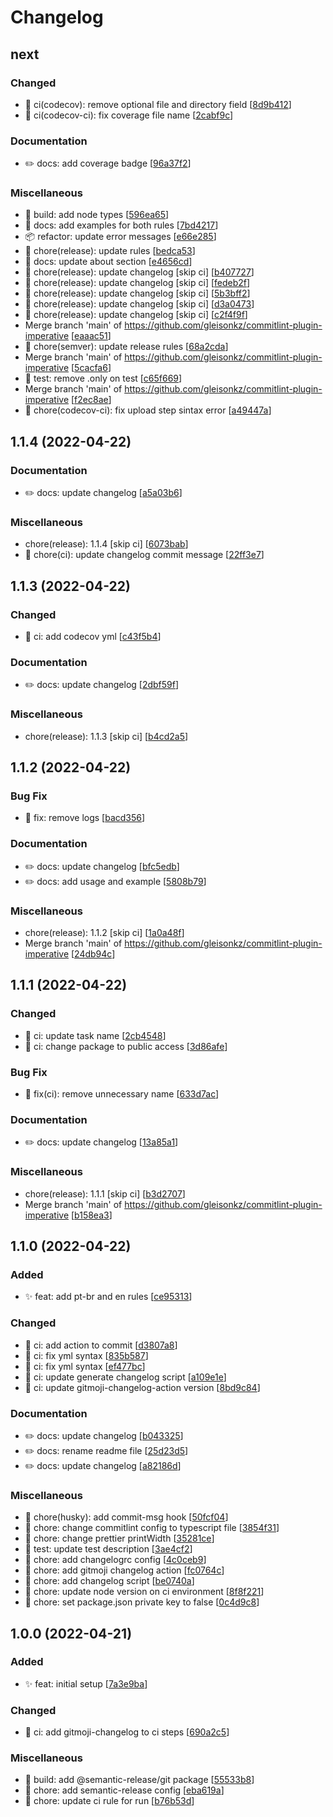# Changelog

<a name="next"></a>
## next

### Changed

- 🔧 ci(codecov): remove optional file and directory field [[8d9b412](https://github.com/ngx-devs/commitlint-plugin-imperative/commit/8d9b41297fb3fe4eed1cf303afb0cbe036903632)]
- 🔧 ci(codecov-ci): fix coverage file name [[2cabf9c](https://github.com/ngx-devs/commitlint-plugin-imperative/commit/2cabf9cb040870c0994b6b85c01581659d4145ed)]

### Documentation

- ✏️ docs: add coverage badge [[96a37f2](https://github.com/ngx-devs/commitlint-plugin-imperative/commit/96a37f269777eecc0ec2aa6094f35eb994594f1b)]

### Miscellaneous

- 🧱 build: add node types [[596ea65](https://github.com/ngx-devs/commitlint-plugin-imperative/commit/596ea6549c612c0fe0e12f6a911cfd807800a22f)]
- 📝 docs: add examples for both rules [[7bd4217](https://github.com/ngx-devs/commitlint-plugin-imperative/commit/7bd42177b5db6ae822ff1673b5cd04f2a0d86fa8)]
- 📦 refactor: update error messages [[e66e285](https://github.com/ngx-devs/commitlint-plugin-imperative/commit/e66e285f65cbad92c47fec603013f694224a6579)]
- 🚧 chore(release): update rules [[bedca53](https://github.com/ngx-devs/commitlint-plugin-imperative/commit/bedca53d0f94b48801e569a0b866ebd8b827cf95)]
- 📝 docs: update about section [[e4656cd](https://github.com/ngx-devs/commitlint-plugin-imperative/commit/e4656cd898ebc8778a42ea0458c7d1c5d171c736)]
-  :robot: chore(release): update changelog [skip ci] [[b407727](https://github.com/ngx-devs/commitlint-plugin-imperative/commit/b407727dcffdf680e003defbd293b494f17b586a)]
-  :robot: chore(release): update changelog [skip ci] [[fedeb2f](https://github.com/ngx-devs/commitlint-plugin-imperative/commit/fedeb2f5387adf8fadc9231d1f2ca93bc77bce4e)]
-  :robot: chore(release): update changelog [skip ci] [[5b3bff2](https://github.com/ngx-devs/commitlint-plugin-imperative/commit/5b3bff2554b2a8b5df02b84399c04501eee827dc)]
-  :robot: chore(release): update changelog [skip ci] [[d3a0473](https://github.com/ngx-devs/commitlint-plugin-imperative/commit/d3a047358529acb93ba58c6a7b97d8a34cc7e12d)]
-  :robot: chore(release): update changelog [skip ci] [[c2f4f9f](https://github.com/ngx-devs/commitlint-plugin-imperative/commit/c2f4f9f0804a74ad577a7f37bd29c55311a51bba)]
-  Merge branch &#x27;main&#x27; of https://github.com/gleisonkz/commitlint-plugin-imperative [[eaaac51](https://github.com/ngx-devs/commitlint-plugin-imperative/commit/eaaac51e823feac7b8469b9257a0f538a926b5dc)]
- 🚧 chore(semver): update release rules [[68a2cda](https://github.com/ngx-devs/commitlint-plugin-imperative/commit/68a2cda14bcd82a8da5c07d4429217c2e7200868)]
-  Merge branch &#x27;main&#x27; of https://github.com/gleisonkz/commitlint-plugin-imperative [[5cacfa6](https://github.com/ngx-devs/commitlint-plugin-imperative/commit/5cacfa6c26f9c5b367559e6db9ab4579e41912ee)]
- 🧪 test: remove .only on test [[c65f669](https://github.com/ngx-devs/commitlint-plugin-imperative/commit/c65f6694ebb537d5c7c911d71e7a3168acb8dd71)]
-  Merge branch &#x27;main&#x27; of https://github.com/gleisonkz/commitlint-plugin-imperative [[f2ec8ae](https://github.com/ngx-devs/commitlint-plugin-imperative/commit/f2ec8aebffe1a53bc8003953676e91f0769765c2)]
- 🚧 chore(codecov-ci): fix upload step sintax error [[a49447a](https://github.com/ngx-devs/commitlint-plugin-imperative/commit/a49447a3b7acaf40dd803d0e0935ae2779025237)]


<a name="1.1.4"></a>
## 1.1.4 (2022-04-22)

### Documentation

- ✏️ docs: update changelog [[a5a03b6](https://github.com/ngx-devs/commitlint-plugin-imperative/commit/a5a03b62864b5af4923a7aae0d25246c3ddaaa28)]

### Miscellaneous

-  chore(release): 1.1.4 [skip ci] [[6073bab](https://github.com/ngx-devs/commitlint-plugin-imperative/commit/6073babdd94fec242e12ed82b684903843829b07)]
- 🚧 chore(ci): update changelog commit message [[22ff3e7](https://github.com/ngx-devs/commitlint-plugin-imperative/commit/22ff3e71e90234557af0b529eadc38da4a5fbb79)]


<a name="1.1.3"></a>
## 1.1.3 (2022-04-22)

### Changed

- 🔧 ci: add codecov yml [[c43f5b4](https://github.com/ngx-devs/commitlint-plugin-imperative/commit/c43f5b42bc30f84c3e4abf0ea9fbfaaae904d220)]

### Documentation

- ✏️ docs: update changelog [[2dbf59f](https://github.com/ngx-devs/commitlint-plugin-imperative/commit/2dbf59f279836fab8255d1d1ed959a6982968c62)]

### Miscellaneous

-  chore(release): 1.1.3 [skip ci] [[b4cd2a5](https://github.com/ngx-devs/commitlint-plugin-imperative/commit/b4cd2a5d10b325deabb16924033dcf2dbf44e393)]


<a name="1.1.2"></a>
## 1.1.2 (2022-04-22)

### Bug Fix

- 🐛 fix: remove logs [[bacd356](https://github.com/ngx-devs/commitlint-plugin-imperative/commit/bacd3569fc6aad2441ccce7c21ec2345f577fbce)]

### Documentation

- ✏️ docs: update changelog [[bfc5edb](https://github.com/ngx-devs/commitlint-plugin-imperative/commit/bfc5edb1dd54c16ba881247af90d4ef7958160d4)]
- ✏️ docs: add usage and example [[5808b79](https://github.com/ngx-devs/commitlint-plugin-imperative/commit/5808b79dc0bdea75ae96f3a7ab3634e349329469)]

### Miscellaneous

-  chore(release): 1.1.2 [skip ci] [[1a0a48f](https://github.com/ngx-devs/commitlint-plugin-imperative/commit/1a0a48fe99677909b30bb078a694337353c582be)]
-  Merge branch &#x27;main&#x27; of https://github.com/gleisonkz/commitlint-plugin-imperative [[24db94c](https://github.com/ngx-devs/commitlint-plugin-imperative/commit/24db94ccc44006b2aff54d850dff5ed7ce9c700a)]


<a name="1.1.1"></a>
## 1.1.1 (2022-04-22)

### Changed

- 🔧 ci: update task name [[2cb4548](https://github.com/ngx-devs/commitlint-plugin-imperative/commit/2cb45482606992e948449b3f6857d527b017c85e)]
- 🔧 ci: change package to public access [[3d86afe](https://github.com/ngx-devs/commitlint-plugin-imperative/commit/3d86afe7a77ffa31364bca54dca5d3e9e304290c)]

### Bug Fix

- 🐛 fix(ci): remove unnecessary name [[633d7ac](https://github.com/ngx-devs/commitlint-plugin-imperative/commit/633d7acde323aa012b565c92d867f8c6010833f8)]

### Documentation

- ✏️ docs: update changelog [[13a85a1](https://github.com/ngx-devs/commitlint-plugin-imperative/commit/13a85a1ca1f225251601c005b4ed5e23ed2f4fd2)]

### Miscellaneous

-  chore(release): 1.1.1 [skip ci] [[b3d2707](https://github.com/ngx-devs/commitlint-plugin-imperative/commit/b3d2707156582129ae811a6e66069ea47379ac86)]
-  Merge branch &#x27;main&#x27; of https://github.com/gleisonkz/commitlint-plugin-imperative [[b158ea3](https://github.com/ngx-devs/commitlint-plugin-imperative/commit/b158ea3f5309ada82c02f117d6bd3c59c88b3cfd)]


<a name="1.1.0"></a>
## 1.1.0 (2022-04-22)

### Added

- ✨ feat: add pt-br and en rules [[ce95313](https://github.com/ngx-devs/commitlint-plugin-imperative/commit/ce9531361a3c5fe87a0faf2a8b64c5395c4293ae)]

### Changed

- 🔧 ci: add action to commit [[d3807a8](https://github.com/ngx-devs/commitlint-plugin-imperative/commit/d3807a8aaa6e1af9c0281422490a8821f3371100)]
- 🔧 ci: fix yml syntax [[835b587](https://github.com/ngx-devs/commitlint-plugin-imperative/commit/835b5870894cabc84a46a75171abfb64b5295d7a)]
- 🔧 ci: fix yml syntax [[ef477bc](https://github.com/ngx-devs/commitlint-plugin-imperative/commit/ef477bcc79a24858716dea207aae26e8412506a8)]
- 🔧 ci: update generate changelog script [[a109e1e](https://github.com/ngx-devs/commitlint-plugin-imperative/commit/a109e1e62f7766f60dfcd863b114086f1e1f1599)]
- 🔧 ci: update gitmoji-changelog-action version [[8bd9c84](https://github.com/ngx-devs/commitlint-plugin-imperative/commit/8bd9c8428a50ce680ef7d56f973f9aefb47bf333)]

### Documentation

- ✏️ docs: update changelog [[b043325](https://github.com/ngx-devs/commitlint-plugin-imperative/commit/b043325bbda7f69374cf805e623a50e7672da84e)]
- ✏️ docs: rename readme file [[25d23d5](https://github.com/ngx-devs/commitlint-plugin-imperative/commit/25d23d5403534e637505c334cb46b3bccda8f241)]
- ✏️ docs: update changelog [[a82186d](https://github.com/ngx-devs/commitlint-plugin-imperative/commit/a82186d196da6efc722184fbe1c5f713b52099e7)]

### Miscellaneous

- 🚧 chore(husky): add commit-msg hook [[50fcf04](https://github.com/ngx-devs/commitlint-plugin-imperative/commit/50fcf04cad3a8b4b695834474a6e822bdc6ee4e3)]
- 🚧 chore: change commitlint config to typescript file [[3854f31](https://github.com/ngx-devs/commitlint-plugin-imperative/commit/3854f31d6e7999d26099fc5278c140a0e7e4d1ef)]
- 🚧 chore: change prettier printWidth [[35281ce](https://github.com/ngx-devs/commitlint-plugin-imperative/commit/35281ce416ea30bed8bd8c9895b58c2862b95004)]
- 🧪 test: update test description [[3ae4cf2](https://github.com/ngx-devs/commitlint-plugin-imperative/commit/3ae4cf21c338ba6bdd9baa600a37d230f0d83d23)]
- 🚧 chore: add changelogrc config [[4c0ceb9](https://github.com/ngx-devs/commitlint-plugin-imperative/commit/4c0ceb9c078e66cb0cbd33b18be16fb325bc557f)]
- 🚧 chore: add gitmoji changelog action [[fc0764c](https://github.com/ngx-devs/commitlint-plugin-imperative/commit/fc0764cd861386b58c9ea9d56a6f78aa5f98a971)]
- 🚧 chore: add changelog script [[be0740a](https://github.com/ngx-devs/commitlint-plugin-imperative/commit/be0740ae8d7bd01079286050985b54c3ae50f20e)]
- 🚧 chore: update node version on ci environment [[8f8f221](https://github.com/ngx-devs/commitlint-plugin-imperative/commit/8f8f2217975d03dc9f1b78d0ded75df504abe9ae)]
- 🚧 chore: set package.json private key to false [[0c4d9c8](https://github.com/ngx-devs/commitlint-plugin-imperative/commit/0c4d9c8794e2368f489e194d69303a48f115b0a1)]


<a name="1.0.0"></a>
## 1.0.0 (2022-04-21)

### Added

- ✨ feat: initial setup [[7a3e9ba](https://github.com/ngx-devs/commitlint-plugin-imperative/commit/7a3e9bacc75f3e3fa74184631984d5ab06e766ab)]

### Changed

- 🔧 ci: add gitmoji-changelog to ci steps [[690a2c5](https://github.com/ngx-devs/commitlint-plugin-imperative/commit/690a2c55706cf893d960124421419a4864d9528e)]

### Miscellaneous

- 🧱 build: add @semantic-release/git package [[55533b8](https://github.com/ngx-devs/commitlint-plugin-imperative/commit/55533b888bcda7bedd907c12fe05abb33929a489)]
- 🚧 chore: add semantic-release config [[eba619a](https://github.com/ngx-devs/commitlint-plugin-imperative/commit/eba619ac3954b3f2f605490e3ce6284c7862f6ee)]
- 🚧 chore: update ci rule for run [[b76b53d](https://github.com/ngx-devs/commitlint-plugin-imperative/commit/b76b53deac29d2b8426e01e8a32a387438b05235)]


